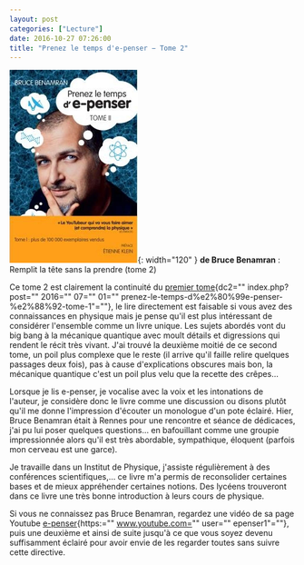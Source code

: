 ```yaml
---
layout: post
categories: ["Lecture"]
date: 2016-10-27 07:26:00
title: "Prenez le temps d'e-penser − Tome 2"
---
```


![couverture](/assets/images/couv_lecture/epenser2.webp){: width="120" } **de Bruce Benamran** : Remplit la tête sans la prendre (tome 2)

Ce tome 2 est clairement la continuité du [premier tome](){dc2=""
index.php?post="" 2016="" 07="" 01=""
prenez-le-temps-d%e2%80%99e-penser-%e2%88%92-tome-1"=""}, le lire
directement est faisable si vous avez des connaissances en physique mais
je pense qu'il est plus intéressant de considérer l'ensemble comme un
livre unique. Les sujets abordés vont du big bang à la mécanique
quantique avec moult détails et digressions qui rendent le récit très
vivant. J'ai trouvé la deuxième moitié de ce second tome, un poil plus
complexe que le reste (il arrive qu'il faille relire quelques passages
deux fois), pas à cause d'explications obscures mais bon, la mécanique
quantique c'est un poil plus velu que la recette des crêpes…

Lorsque je lis e-penser, je vocalise avec la voix et les intonations de
l'auteur, je considère donc le livre comme une discussion ou disons
plutôt qu'il me donne l'impression d'écouter un monologue d'un pote
éclairé. Hier, Bruce Benamran était à Rennes pour une rencontre et
séance de dédicaces, j'ai pu lui poser quelques questions… en
bafouillant comme une groupie impressionnée alors qu'il est très
abordable, sympathique, éloquent (parfois mon cerveau est une garce).

Je travaille dans un Institut de Physique, j'assiste régulièrement à des
conférences scientifiques,… ce livre m'a permis de reconsolider
certaines bases et de mieux appréhender certaines notions. Des lycéens
trouveront dans ce livre une très bonne introduction à leurs cours de
physique.

Si vous ne connaissez pas Bruce Benamran, regardez une vidéo de sa page
Youtube [e-penser](){https:="" www.youtube.com="" user=""
epenser1"=""}, puis une deuxième et ainsi de suite jusqu'à ce que
vous soyez devenu suffisamment éclairé pour avoir envie de les regarder
toutes sans suivre cette directive.



